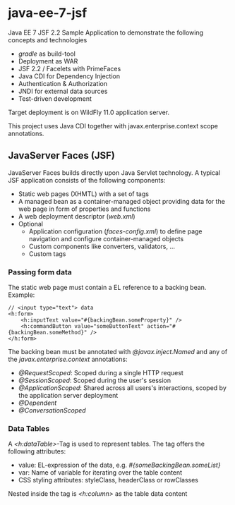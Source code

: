 # java-ee-7-jsf
Java EE 7 JSF 2.2 Sample Application to demonstrate the following concepts and technologies
* *gradle* as build-tool
* Deployment as WAR
* JSF 2.2 / Facelets with PrimeFaces
* Java CDI for Dependency Injection
* Authentication & Authorization
* JNDI for external data sources
* Test-driven development

Target deployment is on WildFly 11.0 application server.

This project uses Java CDI together with javax.enterprise.context scope annotations. 

## JavaServer Faces (JSF)
JavaServer Faces builds directly upon Java Servlet technology. A typical JSF application consists of the following components:
* Static web pages (XHMTL) with a set of tags
* A managed bean as a container-managed object providing data for the web page in form of properties and functions
* A web deployment descriptor (*web.xml*)
* Optional
  + Application configuration (*faces-config.xml*) to define page navigation and configure container-managed objects
  + Custom components like converters, validators, ...
  + Custom tags
   
### Passing form data
The static web page must contain a EL reference to a backing bean. Example: 
```
// <input type="text"> data
<h:form>
    <h:inputText value="#{backingBean.someProperty}" />
    <h:commandButton value="someButtonText" action="#{backingBean.someMethod}" />
</h:form>
```

The backing bean must be annotated with *@javax.inject.Named* and any of the *javax.enterprise.context* annotations:
- *@RequestScoped*: Scoped during a single HTTP request
- *@SessionScoped*: Scoped during the user's session
- *@ApplicationScoped*: Shared across all users's interactions, scoped by the application server deployment
- *@Dependent*
- *@ConversationScoped*

### Data Tables
A *<h:dataTable>*-Tag is used to represent tables. The tag offers the following attributes:
- value: EL-expression of the data, e.g. *#{someBackingBean.someList}*
- var: Name of variable for iterating over the table content
- CSS styling attributes: styleClass, headerClass or rowClasses

Nested inside the tag is *<h:column>* as the table data content

